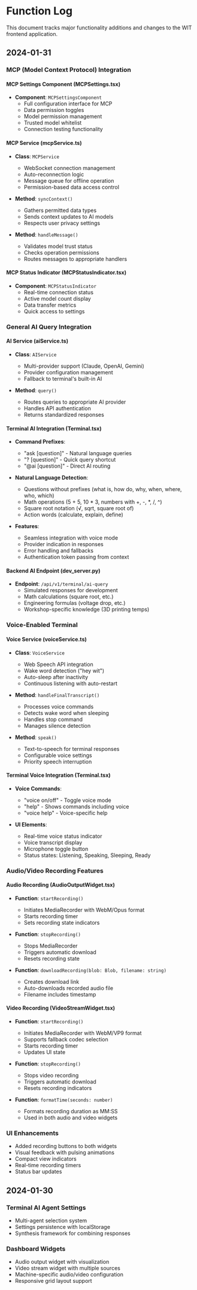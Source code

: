 # Function Log

This document tracks major functionality additions and changes to the WIT frontend application.

## 2024-01-31

### MCP (Model Context Protocol) Integration

#### MCP Settings Component (MCPSettings.tsx)
- **Component**: `MCPSettingsComponent`
  - Full configuration interface for MCP
  - Data permission toggles
  - Model permission management
  - Trusted model whitelist
  - Connection testing functionality

#### MCP Service (mcpService.ts)
- **Class**: `MCPService`
  - WebSocket connection management
  - Auto-reconnection logic
  - Message queue for offline operation
  - Permission-based data access control
  
- **Method**: `syncContext()`
  - Gathers permitted data types
  - Sends context updates to AI models
  - Respects user privacy settings

- **Method**: `handleMessage()`
  - Validates model trust status
  - Checks operation permissions
  - Routes messages to appropriate handlers

#### MCP Status Indicator (MCPStatusIndicator.tsx)
- **Component**: `MCPStatusIndicator`
  - Real-time connection status
  - Active model count display
  - Data transfer metrics
  - Quick access to settings

### General AI Query Integration

#### AI Service (aiService.ts)
- **Class**: `AIService`
  - Multi-provider support (Claude, OpenAI, Gemini)
  - Provider configuration management
  - Fallback to terminal's built-in AI
  
- **Method**: `query()`
  - Routes queries to appropriate AI provider
  - Handles API authentication
  - Returns standardized responses

#### Terminal AI Integration (Terminal.tsx)
- **Command Prefixes**:
  - "ask [question]" - Natural language queries
  - "? [question]" - Quick query shortcut
  - "@ai [question]" - Direct AI routing
  
- **Natural Language Detection**:
  - Questions without prefixes (what is, how do, why, when, where, who, which)
  - Math operations (5 + 5, 10 * 3, numbers with +, -, *, /, ^)
  - Square root notation (√, sqrt, square root of)
  - Action words (calculate, explain, define)
  
- **Features**:
  - Seamless integration with voice mode
  - Provider indication in responses
  - Error handling and fallbacks
  - Authentication token passing from context

#### Backend AI Endpoint (dev_server.py)
- **Endpoint**: `/api/v1/terminal/ai-query`
  - Simulated responses for development
  - Math calculations (square root, etc.)
  - Engineering formulas (voltage drop, etc.)
  - Workshop-specific knowledge (3D printing temps)

### Voice-Enabled Terminal

#### Voice Service (voiceService.ts)
- **Class**: `VoiceService`
  - Web Speech API integration
  - Wake word detection ("hey wit")
  - Auto-sleep after inactivity
  - Continuous listening with auto-restart
  
- **Method**: `handleFinalTranscript()`
  - Processes voice commands
  - Detects wake word when sleeping
  - Handles stop command
  - Manages silence detection

- **Method**: `speak()`
  - Text-to-speech for terminal responses
  - Configurable voice settings
  - Priority speech interruption

#### Terminal Voice Integration (Terminal.tsx)
- **Voice Commands**:
  - "voice on/off" - Toggle voice mode
  - "help" - Shows commands including voice
  - "voice help" - Voice-specific help
  
- **UI Elements**:
  - Real-time voice status indicator
  - Voice transcript display
  - Microphone toggle button
  - Status states: Listening, Speaking, Sleeping, Ready

### Audio/Video Recording Features

#### Audio Recording (AudioOutputWidget.tsx)
- **Function**: `startRecording()`
  - Initiates MediaRecorder with WebM/Opus format
  - Starts recording timer
  - Sets recording state indicators
  
- **Function**: `stopRecording()`
  - Stops MediaRecorder
  - Triggers automatic download
  - Resets recording state

- **Function**: `downloadRecording(blob: Blob, filename: string)`
  - Creates download link
  - Auto-downloads recorded audio file
  - Filename includes timestamp

#### Video Recording (VideoStreamWidget.tsx)
- **Function**: `startRecording()`
  - Initiates MediaRecorder with WebM/VP9 format
  - Supports fallback codec selection
  - Starts recording timer
  - Updates UI state

- **Function**: `stopRecording()`
  - Stops video recording
  - Triggers automatic download
  - Resets recording indicators

- **Function**: `formatTime(seconds: number)`
  - Formats recording duration as MM:SS
  - Used in both audio and video widgets

### UI Enhancements
- Added recording buttons to both widgets
- Visual feedback with pulsing animations
- Compact view indicators
- Real-time recording timers
- Status bar updates

## 2024-01-30

### Terminal AI Agent Settings
- Multi-agent selection system
- Settings persistence with localStorage
- Synthesis framework for combining responses

### Dashboard Widgets
- Audio output widget with visualization
- Video stream widget with multiple sources
- Machine-specific audio/video configuration
- Responsive grid layout support